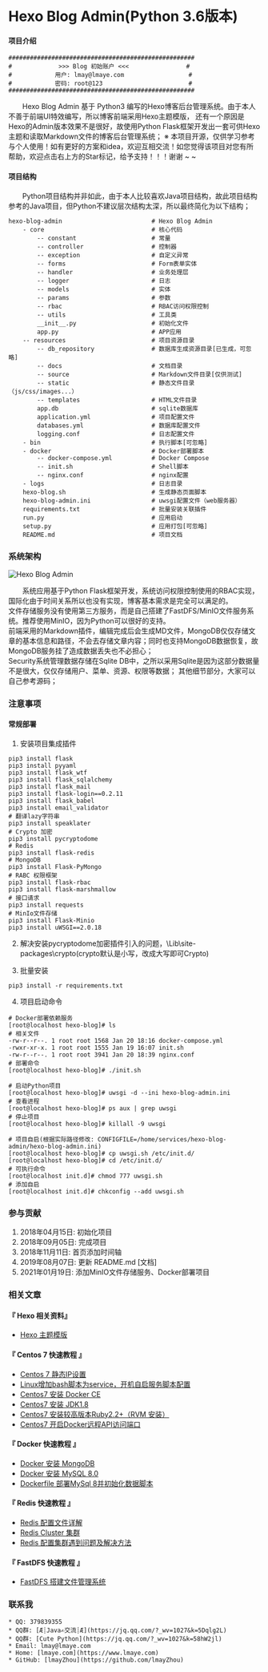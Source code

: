 # Hexo Blog Admin(Python 3.6版本)

#### 项目介绍

```text
####################################################
#             >>> Blog 初始账户 <<<                #
#            用户: lmay@lmaye.com                  #
#            密码: root@123                        #
####################################################
```
&emsp;&emsp;Hexo Blog Admin 基于 Python3 编写的Hexo博客后台管理系统。由于本人不善于前端UI特效编写，所以博客前端采用Hexo主题模版，
还有一个原因是Hexo的Admin版本效果不是很好，故使用Python Flask框架开发出一套可供Hexo主题和读取Markdown文件的博客后台管理系统；
※ 本项目开源，仅供学习参考与个人使用！如有更好的方案和idea，欢迎互相交流！如您觉得该项目对您有所帮助，欢迎点击右上方的Star标记，给予支持！！！谢谢 ~ ~

#### 项目结构
&emsp;&emsp;Python项目结构并非如此，由于本人比较喜欢Java项目结构，故此项目结构参考的Java项目，但Python不建议层次结构太深，所以最终简化为以下结构；

    hexo-blog-admin                         # Hexo Blog Admin
        - core                              # 核心代码
            -- constant                     # 常量
            -- controller                   # 控制器
            -- exception                    # 自定义异常
            -- forms                        # Form表单实体
            -- handler                      # 业务处理层
            -- logger                       # 日志
            -- models                       # 实体
            -- params                       # 参数
            -- rbac                         # RBAC访问权限控制
            -- utils                        # 工具类
            __init__.py                     # 初始化文件
            app.py                          # APP应用
        -- resources                        # 项目资源目录
            -- db_repository                # 数据库生成资源目录[已生成，可忽略]
            -- docs                         # 文档目录
            -- source                       # Markdown文件目录[仅供测试]
            -- static                       # 静态文件目录（js/css/images...）
            -- templates                    # HTML文件目录
            app.db                          # sqlite数据库
            application.yml                 # 项目配置文件
            databases.yml                   # 数据库配置文件
            logging.conf                    # 日志配置文件
        - bin                               # 执行脚本[可忽略]
        - docker                            # Docker部署脚本
            -- docker-compose.yml           # Docker Compose
            -- init.sh                      # Shell脚本
            -- nginx.conf                   # nginx配置
        - logs                              # 日志目录
        hexo-blog.sh                        # 生成静态页面脚本
        hexo-blog-admin.ini                 # uwsgi配置文件（web服务器）
        requirements.txt                    # 批量安装关联插件
        run.py                              # 应用启动
        setup.py                            # 应用打包[可忽略]
        README.md                           # 项目文档

### 系统架构
![Hexo Blog Admin](https://www.lmaye.com/group1/M00/00/00/CmiBTl1K9TKAYEd8AACaQc7nGPU158.png "Hexo Blog Admin")

&emsp;&emsp;系统应用基于Python Flask框架开发，系统访问权限控制使用的RBAC实现，国际化由于时间关系所以也没有实现，博客基本需求是完全可以满足的。   
文件存储服务没有使用第三方服务，而是自己搭建了FastDFS/MinIO文件服务系统。推荐使用MinIO，因为Python可以很好的支持。   
前端采用的Markdown插件，编辑完成后会生成MD文件，MongoDB仅仅存储文章的基本信息和路径，不会去存储文章内容；同时也支持MongoDB数据恢复，故MongoDB服务挂了造成数据丢失也不必担心；   
Security系统管理数据存储在Sqlite DB中，之所以采用Sqlite是因为这部分数据量不是很大，仅仅存储用户、菜单、资源、权限等数据；
其他细节部分，大家可以自己参考源码；

### 注意事项
#### 常规部署
   1. 安装项目集成插件
```shell
pip3 install flask
pip3 install pyyaml
pip3 install flask_wtf
pip3 install flask_sqlalchemy
pip3 install flask_mail
pip3 install flask-login==0.2.11
pip3 install flask_babel
pip3 install email_validator
# 翻译lazy字符串
pip3 install speaklater
# Crypto 加密
pip3 install pycryptodome
# Redis
pip3 install flask-redis
# MongoDB
pip3 install Flask-PyMongo
# RABC 权限框架
pip3 install flask-rbac
pip3 install flask-marshmallow
# 接口请求
pip3 install requests
# MinIo文件存储
pip3 install Flask-Minio
pip3 install uWSGI==2.0.18
```
   
   2. 解决安装pycryptodome加密插件引入的问题，\Lib\site-packages\crypto(crypto默认是小写，改成大写即可Crypto)
   
   3. 批量安装
```shell
pip3 install -r requirements.txt
```
   
   4. 项目启动命令
```shell
# Docker部署依赖服务
[root@localhost hexo-blog]# ls
# 相关文件
-rw-r--r--. 1 root root 1568 Jan 20 18:16 docker-compose.yml
-rwxr-xr-x. 1 root root 1555 Jan 19 16:07 init.sh
-rw-r--r--. 1 root root 3941 Jan 20 18:39 nginx.conf
# 部署命令
[root@localhost hexo-blog]# ./init.sh 

# 启动Python项目
[root@localhost hexo-blog]# uwsgi -d --ini hexo-blog-admin.ini
# 查看进程
[root@localhost hexo-blog]# ps aux | grep uwsgi
# 停止项目
[root@localhost hexo-blog]# killall -9 uwsgi

# 项目自启(根据实际路径修改: CONFIGFILE=/home/services/hexo-blog-admin/hexo-blog-admin.ini)
[root@localhost hexo-blog]# cp uwsgi.sh /etc/init.d/
[root@localhost hexo-blog]# cd /etc/init.d/
# 可执行命令
[root@localhost init.d]# chmod 777 uwsgi.sh
# 添加自启
[root@localhost init.d]# chkconfig --add uwsgi.sh
```

### 参与贡献

1. 2018年04月15日: 初始化项目
2. 2018年09月05日: 完成项目
3. 2018年11月11日: 首页添加时间轴
4. 2019年08月07日: 更新 README.md [文档]
5. 2021年01月19日: 添加MinIO文件存储服务、Docker部署项目

### 相关文章

#### 『 Hexo 相关资料』
- [Hexo 主题模版](https://hexo.io/)

#### 『 Centos 7 快速教程 』
- [Centos 7 静态IP设置](https://www.lmaye.com/2017/12/22/20180809103359/)
- [Linux增加bash脚本为service，开机自启服务脚本配置](https://www.lmaye.com/2017/12/23/20180809103413/)
- [Centos7 安装 Docker CE](hhttps://www.lmaye.com/2019/04/28/20190428183357/)
- [Centos7 安装 JDK1.8](https://www.lmaye.com/2019/04/29/20190429005630/)
- [Centos7 安装较高版本Ruby2.2+（RVM 安装）](https://www.lmaye.com/2019/01/24/20190124223042/)
- [Centos7 开启Docker远程API访问端口](https://www.lmaye.com/2019/06/04/20190604230713/)

#### 『 Docker 快速教程 』
- [Docker 安装 MongoDB](https://www.lmaye.com/2019/05/06/20190506232452/)
- [Docker 安装 MySQL 8.0](https://www.lmaye.com/2019/05/22/20190522162930/)
- [Dockerfile 部署MySql 8并初始化数据脚本](https://www.lmaye.com/2019/06/02/20190602133656/)

#### 『 Redis 快速教程 』
- [Redis 配置文件详解](https://www.lmaye.com/2018/09/06/20180906002632/)
- [Redis Cluster 集群](https://www.lmaye.com/2019/01/24/20190124212849/)
- [Redis 配置集群遇到问题及解决方法](https://www.lmaye.com/2019/01/24/20190124223656/)

#### 『 FastDFS 快速教程 』
- [FastDFS 搭建文件管理系统](https://www.cnblogs.com/chiangchou/p/fastdfs.html)

### 联系我
    * QQ: 379839355
    * QQ群: [Æ┊Java✍交流┊Æ](https://jq.qq.com/?_wv=1027&k=5Dqlg2L)
    * QQ群: [Cute Python](https://jq.qq.com/?_wv=1027&k=58hW2jl)
    * Email: lmay@lmaye.com
    * Home: [lmaye.com](https://www.lmaye.com)
    * GitHub: [lmayZhou](https://github.com/lmayZhou)
